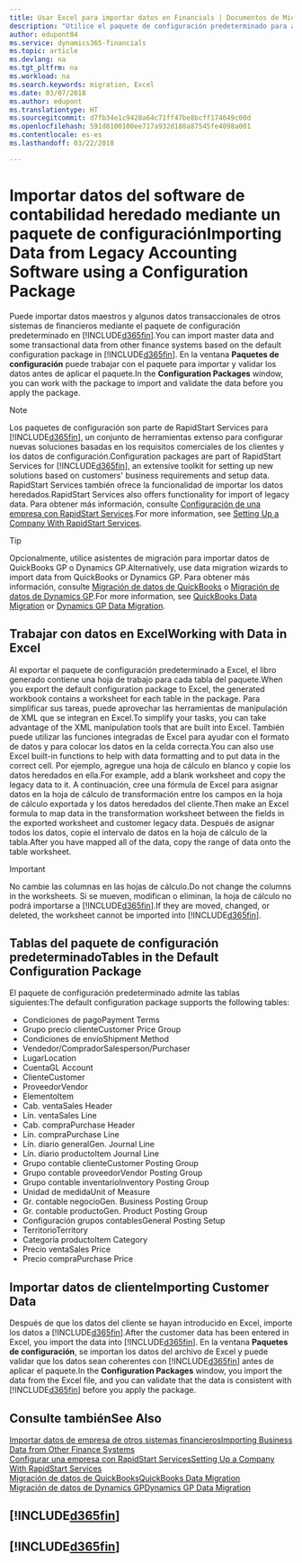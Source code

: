 ```yaml
---
title: Usar Excel para importar datos en Financials | Documentos de Microsoft
description: "Utilice el paquete de configuración predeterminado para agregar datos de cliente en Excel e importar los datos en Finance and Operations, Business edition."
author: edupont04
ms.service: dynamics365-financials
ms.topic: article
ms.devlang: na
ms.tgt_pltfrm: na
ms.workload: na
ms.search.keywords: migration, Excel
ms.date: 03/07/2018
ms.author: edupont
ms.translationtype: HT
ms.sourcegitcommit: d7fb34e1c9428a64c71ff47be8bcff174649c00d
ms.openlocfilehash: 591d8100100ee717a932d188a87545fe4098a001
ms.contentlocale: es-es
ms.lasthandoff: 03/22/2018

---
```

# <a name="importing-data-from-legacy-accounting-software-using-a-configuration-package"></a><span data-ttu-id="43597-103">Importar datos del software de contabilidad heredado mediante un paquete de configuración</span><span class="sxs-lookup"><span data-stu-id="43597-103">Importing Data from Legacy Accounting Software using a Configuration Package</span></span>
<span data-ttu-id="43597-104">Puede importar datos maestros y algunos datos transaccionales de otros sistemas de financieros mediante el paquete de configuración predeterminado en [!INCLUDE[d365fin](includes/d365fin_md.md)].</span><span class="sxs-lookup"><span data-stu-id="43597-104">You can import master data and some transactional data from other finance systems based on the default configuration package in [!INCLUDE[d365fin](includes/d365fin_md.md)].</span></span> <span data-ttu-id="43597-105">En la ventana **Paquetes de configuración** puede trabajar con el paquete para importar y validar los datos antes de aplicar el paquete.</span><span class="sxs-lookup"><span data-stu-id="43597-105">In the **Configuration Packages** window, you can work with the package to import and validate the data before you apply the package.</span></span>  

> [!NOTE]  
> <span data-ttu-id="43597-106">Los paquetes de configuración son parte de RapidStart Services para [!INCLUDE[d365fin](includes/d365fin_md.md)], un conjunto de herramientas extenso para configurar nuevas soluciones basadas en los requisitos comerciales de los clientes y los datos de configuración.</span><span class="sxs-lookup"><span data-stu-id="43597-106">Configuration packages are part of RapidStart Services for [!INCLUDE[d365fin](includes/d365fin_md.md)], an extensive toolkit for setting up new solutions based on customers' business requirements and setup data.</span></span> <span data-ttu-id="43597-107">RapidStart Services también ofrece la funcionalidad de importar los datos heredados.</span><span class="sxs-lookup"><span data-stu-id="43597-107">RapidStart Services also offers functionality for import of legacy data.</span></span> <span data-ttu-id="43597-108">Para obtener más información, consulte [Configuración de una empresa con RapidStart Services](admin-set-up-a-company-with-rapidstart.md).</span><span class="sxs-lookup"><span data-stu-id="43597-108">For more information, see [Setting Up a Company With RapidStart Services](admin-set-up-a-company-with-rapidstart.md).</span></span>

> [!TIP]  
>   <span data-ttu-id="43597-109">Opcionalmente, utilice asistentes de migración para importar datos de QuickBooks GP o Dynamics GP.</span><span class="sxs-lookup"><span data-stu-id="43597-109">Alternatively, use data migration wizards to import data from QuickBooks or Dynamics GP.</span></span> <span data-ttu-id="43597-110">Para obtener más información, consulte [Migración de datos de QuickBooks](ui-extensions-quickbooks-data-migration.md) o [Migración de datos de Dynamics GP](ui-extensions-dynamicsgp-data-migration.md).</span><span class="sxs-lookup"><span data-stu-id="43597-110">For more information, see [QuickBooks Data Migration](ui-extensions-quickbooks-data-migration.md) or [Dynamics GP Data Migration](ui-extensions-dynamicsgp-data-migration.md).</span></span>  

## <a name="working-with-data-in-excel"></a><span data-ttu-id="43597-111">Trabajar con datos en Excel</span><span class="sxs-lookup"><span data-stu-id="43597-111">Working with Data in Excel</span></span>
<span data-ttu-id="43597-112">Al exportar el paquete de configuración predeterminado a Excel, el libro generado contiene una hoja de trabajo para cada tabla del paquete.</span><span class="sxs-lookup"><span data-stu-id="43597-112">When you export the default configuration package to Excel, the generated workbook contains a worksheet for each table in the package.</span></span> <span data-ttu-id="43597-113">Para simplificar sus tareas, puede aprovechar las herramientas de manipulación de XML que se integran en Excel.</span><span class="sxs-lookup"><span data-stu-id="43597-113">To simplify your tasks, you can take advantage of the XML manipulation tools that are built into Excel.</span></span> <span data-ttu-id="43597-114">También puede utilizar las funciones integradas de Excel para ayudar con el formato de datos y para colocar los datos en la celda correcta.</span><span class="sxs-lookup"><span data-stu-id="43597-114">You can also use Excel built-in functions to help with data formatting and to put data in the correct cell.</span></span> <span data-ttu-id="43597-115">Por ejemplo, agregue una hoja de cálculo en blanco y copie los datos heredados en ella.</span><span class="sxs-lookup"><span data-stu-id="43597-115">For example, add a blank worksheet and copy the legacy data to it.</span></span> <span data-ttu-id="43597-116">A continuación, cree una fórmula de Excel para asignar datos en la hoja de cálculo de transformación entre los campos en la hoja de cálculo exportada y los datos heredados del cliente.</span><span class="sxs-lookup"><span data-stu-id="43597-116">Then make an Excel formula to map data in the transformation worksheet between the fields in the exported worksheet and customer legacy data.</span></span> <span data-ttu-id="43597-117">Después de asignar todos los datos, copie el intervalo de datos en la hoja de cálculo de la tabla.</span><span class="sxs-lookup"><span data-stu-id="43597-117">After you have mapped all of the data, copy the range of data onto the table worksheet.</span></span>  

> [!IMPORTANT]  
>  <span data-ttu-id="43597-118">No cambie las columnas en las hojas de cálculo.</span><span class="sxs-lookup"><span data-stu-id="43597-118">Do not change the columns in the worksheets.</span></span> <span data-ttu-id="43597-119">Si se mueven, modifican o eliminan, la hoja de cálculo no podrá importarse a [!INCLUDE[d365fin](includes/d365fin_md.md)].</span><span class="sxs-lookup"><span data-stu-id="43597-119">If they are moved, changed, or deleted, the worksheet cannot be imported into [!INCLUDE[d365fin](includes/d365fin_md.md)].</span></span>

## <a name="tables-in-the-default-configuration-package"></a><span data-ttu-id="43597-120">Tablas del paquete de configuración predeterminado</span><span class="sxs-lookup"><span data-stu-id="43597-120">Tables in the Default Configuration Package</span></span>
<span data-ttu-id="43597-121">El paquete de configuración predeterminado admite las tablas siguientes:</span><span class="sxs-lookup"><span data-stu-id="43597-121">The default configuration package supports the following tables:</span></span>

-   <span data-ttu-id="43597-122">Condiciones de pago</span><span class="sxs-lookup"><span data-stu-id="43597-122">Payment Terms</span></span>
-   <span data-ttu-id="43597-123">Grupo precio cliente</span><span class="sxs-lookup"><span data-stu-id="43597-123">Customer Price Group</span></span>
-   <span data-ttu-id="43597-124">Condiciones de envío</span><span class="sxs-lookup"><span data-stu-id="43597-124">Shipment Method</span></span>
-   <span data-ttu-id="43597-125">Vendedor/Comprador</span><span class="sxs-lookup"><span data-stu-id="43597-125">Salesperson/Purchaser</span></span>
-   <span data-ttu-id="43597-126">Lugar</span><span class="sxs-lookup"><span data-stu-id="43597-126">Location</span></span>
-   <span data-ttu-id="43597-127">Cuenta</span><span class="sxs-lookup"><span data-stu-id="43597-127">GL Account</span></span>
-   <span data-ttu-id="43597-128">Cliente</span><span class="sxs-lookup"><span data-stu-id="43597-128">Customer</span></span>
-   <span data-ttu-id="43597-129">Proveedor</span><span class="sxs-lookup"><span data-stu-id="43597-129">Vendor</span></span>
-   <span data-ttu-id="43597-130">Elemento</span><span class="sxs-lookup"><span data-stu-id="43597-130">Item</span></span>
-   <span data-ttu-id="43597-131">Cab. venta</span><span class="sxs-lookup"><span data-stu-id="43597-131">Sales Header</span></span>
-   <span data-ttu-id="43597-132">Lín. venta</span><span class="sxs-lookup"><span data-stu-id="43597-132">Sales Line</span></span>
-   <span data-ttu-id="43597-133">Cab. compra</span><span class="sxs-lookup"><span data-stu-id="43597-133">Purchase Header</span></span>
-   <span data-ttu-id="43597-134">Lín. compra</span><span class="sxs-lookup"><span data-stu-id="43597-134">Purchase Line</span></span>
-   <span data-ttu-id="43597-135">Lín. diario general</span><span class="sxs-lookup"><span data-stu-id="43597-135">Gen. Journal Line</span></span>
-   <span data-ttu-id="43597-136">Lín. diario producto</span><span class="sxs-lookup"><span data-stu-id="43597-136">Item Journal Line</span></span>
-   <span data-ttu-id="43597-137">Grupo contable cliente</span><span class="sxs-lookup"><span data-stu-id="43597-137">Customer Posting Group</span></span>
-   <span data-ttu-id="43597-138">Grupo contable proveedor</span><span class="sxs-lookup"><span data-stu-id="43597-138">Vendor Posting Group</span></span>
-   <span data-ttu-id="43597-139">Grupo contable inventario</span><span class="sxs-lookup"><span data-stu-id="43597-139">Inventory Posting Group</span></span>
-   <span data-ttu-id="43597-140">Unidad de medida</span><span class="sxs-lookup"><span data-stu-id="43597-140">Unit of Measure</span></span>
-   <span data-ttu-id="43597-141">Gr. contable negocio</span><span class="sxs-lookup"><span data-stu-id="43597-141">Gen. Business Posting Group</span></span>
-   <span data-ttu-id="43597-142">Gr. contable producto</span><span class="sxs-lookup"><span data-stu-id="43597-142">Gen. Product Posting Group</span></span>
-   <span data-ttu-id="43597-143">Configuración grupos contables</span><span class="sxs-lookup"><span data-stu-id="43597-143">General Posting Setup</span></span>
-   <span data-ttu-id="43597-144">Territorio</span><span class="sxs-lookup"><span data-stu-id="43597-144">Territory</span></span>
-   <span data-ttu-id="43597-145">Categoría producto</span><span class="sxs-lookup"><span data-stu-id="43597-145">Item Category</span></span>
-   <span data-ttu-id="43597-146">Precio venta</span><span class="sxs-lookup"><span data-stu-id="43597-146">Sales Price</span></span>
-   <span data-ttu-id="43597-147">Precio compra</span><span class="sxs-lookup"><span data-stu-id="43597-147">Purchase Price</span></span>

## <a name="importing-customer-data"></a><span data-ttu-id="43597-148">Importar datos de cliente</span><span class="sxs-lookup"><span data-stu-id="43597-148">Importing Customer Data</span></span>
<span data-ttu-id="43597-149">Después de que los datos del cliente se hayan introducido en Excel, importe los datos a [!INCLUDE[d365fin](includes/d365fin_md.md)].</span><span class="sxs-lookup"><span data-stu-id="43597-149">After the customer data has been entered in Excel, you import the data into [!INCLUDE[d365fin](includes/d365fin_md.md)].</span></span> <span data-ttu-id="43597-150">En la ventana **Paquetes de configuración**, se importan los datos del archivo de Excel y puede validar que los datos sean coherentes con [!INCLUDE[d365fin](includes/d365fin_md.md)] antes de aplicar el paquete.</span><span class="sxs-lookup"><span data-stu-id="43597-150">In the **Configuration Packages** window, you import the data from the Excel file, and you can validate that the data is consistent with [!INCLUDE[d365fin](includes/d365fin_md.md)] before you apply the package.</span></span>

## <a name="see-also"></a><span data-ttu-id="43597-151">Consulte también</span><span class="sxs-lookup"><span data-stu-id="43597-151">See Also</span></span>
[<span data-ttu-id="43597-152">Importar datos de empresa de otros sistemas financieros</span><span class="sxs-lookup"><span data-stu-id="43597-152">Importing Business Data from Other Finance Systems</span></span>](upload-data.md)  
[<span data-ttu-id="43597-153">Configurar una empresa con RapidStart Services</span><span class="sxs-lookup"><span data-stu-id="43597-153">Setting Up a Company With RapidStart Services</span></span>](admin-set-up-a-company-with-rapidstart.md)  
[<span data-ttu-id="43597-154">Migración de datos de QuickBooks</span><span class="sxs-lookup"><span data-stu-id="43597-154">QuickBooks Data Migration</span></span>](ui-extensions-quickbooks-data-migration.md)  
[<span data-ttu-id="43597-155">Migración de datos de Dynamics GP</span><span class="sxs-lookup"><span data-stu-id="43597-155">Dynamics GP Data Migration</span></span>](ui-extensions-dynamicsgp-data-migration.md)  

## [!INCLUDE[d365fin](includes/free_trial_md.md)]  
## [!INCLUDE[d365fin](includes/training_link_md.md)]

